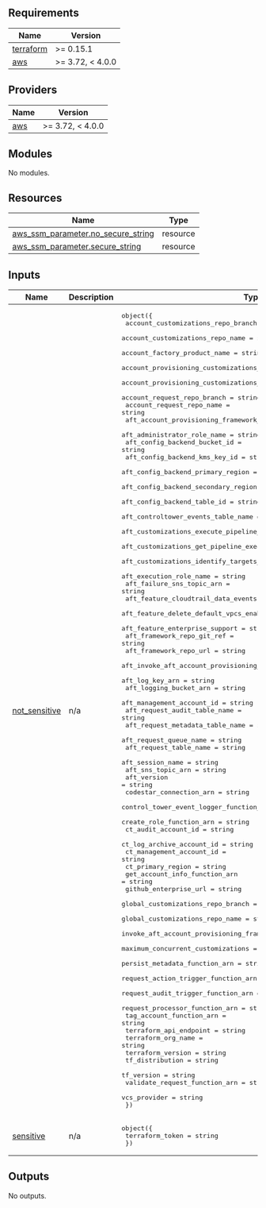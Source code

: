 ## Requirements

| Name | Version |
|------|---------|
| <a name="requirement_terraform"></a> [terraform](#requirement\_terraform) | >= 0.15.1 |
| <a name="requirement_aws"></a> [aws](#requirement\_aws) | >= 3.72, < 4.0.0 |

## Providers

| Name | Version |
|------|---------|
| <a name="provider_aws"></a> [aws](#provider\_aws) | >= 3.72, < 4.0.0 |

## Modules

No modules.

## Resources

| Name                                                                                                                            | Type     |
|---------------------------------------------------------------------------------------------------------------------------------|----------|
| [aws_ssm_parameter.no_secure_string](https://registry.terraform.io/providers/hashicorp/aws/latest/docs/resources/ssm_parameter) | resource |
| [aws_ssm_parameter.secure_string](https://registry.terraform.io/providers/hashicorp/aws/latest/docs/resources/ssm_parameter)    | resource |

## Inputs

| Name                                                                        | Description | Type                                                                                                                                                                                                                                                                                                                                                                                                                                                                                                                                                                                                                                                                                                                                                                                                                                                                                                                                                                                                                                                                                                                                                                                                                                                                                                                                                                                                                                                                                                                                                                                                                                                                                                                                                                                                                                                                                                                                                                                                                                                                                                                                                                                                                                                                                                                                                                                                                                                                                                                                                                                                                                                                                                                                                                                                                                                                                                                                                                                                                                                                                                                                                                                                                                                                                                                                                                                                                                                                                                                                                                                                                                                                                                                                                                                                                                                                                                                                                                                                                                                                                                                                                                                                                                                                                                                                                                                                                                                                                                                                                                                                                                                                                                                                                                                                                                                    | Default | Required |
|-----------------------------------------------------------------------------|-------------|---------------------------------------------------------------------------------------------------------------------------------------------------------------------------------------------------------------------------------------------------------------------------------------------------------------------------------------------------------------------------------------------------------------------------------------------------------------------------------------------------------------------------------------------------------------------------------------------------------------------------------------------------------------------------------------------------------------------------------------------------------------------------------------------------------------------------------------------------------------------------------------------------------------------------------------------------------------------------------------------------------------------------------------------------------------------------------------------------------------------------------------------------------------------------------------------------------------------------------------------------------------------------------------------------------------------------------------------------------------------------------------------------------------------------------------------------------------------------------------------------------------------------------------------------------------------------------------------------------------------------------------------------------------------------------------------------------------------------------------------------------------------------------------------------------------------------------------------------------------------------------------------------------------------------------------------------------------------------------------------------------------------------------------------------------------------------------------------------------------------------------------------------------------------------------------------------------------------------------------------------------------------------------------------------------------------------------------------------------------------------------------------------------------------------------------------------------------------------------------------------------------------------------------------------------------------------------------------------------------------------------------------------------------------------------------------------------------------------------------------------------------------------------------------------------------------------------------------------------------------------------------------------------------------------------------------------------------------------------------------------------------------------------------------------------------------------------------------------------------------------------------------------------------------------------------------------------------------------------------------------------------------------------------------------------------------------------------------------------------------------------------------------------------------------------------------------------------------------------------------------------------------------------------------------------------------------------------------------------------------------------------------------------------------------------------------------------------------------------------------------------------------------------------------------------------------------------------------------------------------------------------------------------------------------------------------------------------------------------------------------------------------------------------------------------------------------------------------------------------------------------------------------------------------------------------------------------------------------------------------------------------------------------------------------------------------------------------------------------------------------------------------------------------------------------------------------------------------------------------------------------------------------------------------------------------------------------------------------------------------------------------------------------------------------------------------------------------------------------------------------------------------------------------------------------------------------------------------------------|---------|:--------:|
| <a name="input_not_sensitive"></a> [not\_sensitive](#input\_not\_sensitive) | n/a         | <pre>object({<br>    account_customizations_repo_branch                          = string<br>    account_customizations_repo_name                            = string<br>    account_factory_product_name                                = string<br>    account_provisioning_customizations_repo_branch             = string<br>    account_provisioning_customizations_repo_name               = string<br>    account_request_repo_branch                                 = string<br>    account_request_repo_name                                   = string<br>    aft_account_provisioning_framework_sfn_name                 = string<br>    aft_administrator_role_name                                 = string<br>    aft_config_backend_bucket_id                                = string<br>    aft_config_backend_kms_key_id                               = string<br>    aft_config_backend_primary_region                           = string<br>    aft_config_backend_secondary_region                         = string<br>    aft_config_backend_table_id                                 = string<br>    aft_controltower_events_table_name                          = string<br>    aft_customizations_execute_pipeline_function_arn            = string<br>    aft_customizations_get_pipeline_executions_function_arn     = string<br>    aft_customizations_identify_targets_function_arn            = string<br>    aft_execution_role_name                                     = string<br>    aft_failure_sns_topic_arn                                   = string<br>    aft_feature_cloudtrail_data_events                          = string<br>    aft_feature_delete_default_vpcs_enabled                     = string<br>    aft_feature_enterprise_support                              = string<br>    aft_framework_repo_git_ref                                  = string<br>    aft_framework_repo_url                                      = string<br>    aft_invoke_aft_account_provisioning_framework_function_name = string<br>    aft_log_key_arn                                             = string<br>    aft_logging_bucket_arn                                      = string<br>    aft_management_account_id                                   = string<br>    aft_request_audit_table_name                                = string<br>    aft_request_metadata_table_name                             = string<br>    aft_request_queue_name                                      = string<br>    aft_request_table_name                                      = string<br>    aft_session_name                                            = string<br>    aft_sns_topic_arn                                           = string<br>    aft_version                                                 = string<br>    codestar_connection_arn                                     = string<br>    control_tower_event_logger_function_arn                     = string<br>    create_role_function_arn                                    = string<br>    ct_audit_account_id                                         = string<br>    ct_log_archive_account_id                                   = string<br>    ct_management_account_id                                    = string<br>    ct_primary_region                                           = string<br>    get_account_info_function_arn                               = string<br>    github_enterprise_url                                       = string<br>    global_customizations_repo_branch                           = string<br>    global_customizations_repo_name                             = string<br>    invoke_aft_account_provisioning_framework_function_arn      = string<br>    maximum_concurrent_customizations                           = string<br>    persist_metadata_function_arn                               = string<br>    request_action_trigger_function_arn                         = string<br>    request_audit_trigger_function_arn                          = string<br>    request_processor_function_arn                              = string<br>    tag_account_function_arn                                    = string<br>    terraform_api_endpoint                                      = string<br>    terraform_org_name                                          = string<br>    terraform_version                                           = string<br>    tf_distribution                                             = string<br>    tf_version                                                  = string<br>    validate_request_function_arn                               = string<br>    vcs_provider                                                = string<br>  })</pre> | n/a     |   yes    |
| <a name="input_sensitive"></a> [sensitive](#input\_sensitive)               | n/a         | <pre>object({<br>    terraform_token = string<br>  })</pre>                                                                                                                                                                                                                                                                                                                                                                                                                                                                                                                                                                                                                                                                                                                                                                                                                                                                                                                                                                                                                                                                                                                                                                                                                                                                                                                                                                                                                                                                                                                                                                                                                                                                                                                                                                                                                                                                                                                                                                                                                                                                                                                                                                                                                                                                                                                                                                                                                                                                                                                                                                                                                                                                                                                                                                                                                                                                                                                                                                                                                                                                                                                                                                                                                                                                                                                                                                                                                                                                                                                                                                                                                                                                                                                                                                                                                                                                                                                                                                                                                                                                                                                                                                                                                                                                                                                                                                                                                                                                                                                                                                                                                                                                                                                                                                                             | n/a     |   yes    |

## Outputs

No outputs.

